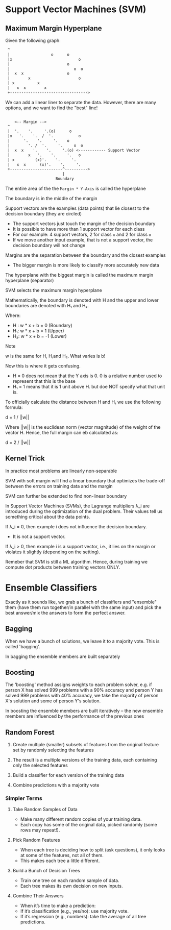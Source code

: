 # Support Vector Machines (SVM)

## Maximum Margin Hyperplane

Given  the following graph:
```txt
 ^
 |                  o      o         
 |x                             o 
 |                         o      
 |                            o  o  
 |  x  x                   o       
 |        x                     o   
 | x          x                
 |   x  x        x               
 +---------------------------------->
```

We can add a linear liner to separate the data. However, there are many options, 
and we want to find the "best" line!

```txt
   
    <-- Margin -->
 ^  
 |  '.    '.     '.(o)      o         
 |x   '.    '.  /  '.           o 
 |      '.    '.     '.    o      
 |        '. /  '.     '.     o  o  
 |  x  x    '.    '.     '.(o) <------------ Support Vector     
 |        x   '.    '.     '.   o   
 | x         (x)'.    '.     '.
 |   x  x      (x)'.    '.     '.
 +-----------------------^---------->
                         |
                      Boundary
```

The entire area of the the `Margin * Y-Axis` is called the hyperplane

The boundary is in the middle of the margin

Support vectors are the examples (data points) that lie closest to the 
decision boundary (they are circled)
- The support vectors just touch the margin of the decision boundary
- It is possible to have more than 1 support vector for each class
- For our example: 4 support vectors, 2 for class `x` and 2 for class `o`
- If we move another input example, that is not a support vector, the decision 
  boundary will not change

Margins are the separation between the boundary and the closest examples
- The bigger margin is more likely to classify more accurately new data

The hyperplane with the biggest margin is called the maximum margin hyperplane 
(separator)

SVM selects the maximum margin hyperplane

Mathematically, the boundary is denoted with H and the upper and lower boundaries
are denoted with H₁ and H₂.

Where:
- H : w * x + b =  0 (Boundary)
- H₁: w * x + b =  1 (Upper)
- H₂: w * x + b = -1 (Lower)

> [!note]
> w is the same for H, H₁and H₂. What varies is b!

Now this is where it gets confusing.
- H = 0 does not mean that the Y axis is 0. 0 is a relative number used to 
  represent that this is the base
- H₁ = 1 means that it is 1 unit above H. but doe NOT specify what that unit is.

To officially calculate the distance between H and H₁ we use the following 
formula:

d = 1 / ||w||

Where ||w|| is the euclidean norm (vector magnitude) of the weight of the vector 
H. Hence, the full margin  can eb calculated as:

d =  2 / ||w||

## Kernel Trick

In practice most problems are linearly non-separable

SVM with soft margin will find a linear boundary that optimizes the
trade-off between the errors on training data and the margin

SVM can further be extended to find non-linear boundary

In Support Vector Machines (SVMs), the Lagrange multipliers λ_i are introduced 
during the optimization of the dual problem. Their values tell us something 
critical about the data points.

If λ_i = 0, then example i does not influence the decision boundary. 
- It is not a support vector.

If λ_i > 0, then example i is a support vector, i.e., it lies on the margin or 
violates it slightly (depending on the setting).

Remeber that SVM is still a ML algorithm. Hence, during training we compute dot 
products between training vectors ONLY.

# Ensemble Classifiers

Exactly as it sounds like, we grab a bunch of classifiers and "ensemble" them
(have them run together/in parallel with the same input) and pick the best 
answer/mix the answers to form the perfect answer.

## Bagging

When we have a bunch of solutions, we leave it to a majority vote. This is 
called 'bagging'. 

In bagging the ensemble members are built separately

## Boosting

The 'boosting' method assigns weights to each problem solver, e.g. if person 
X has solved 999 problems with a 90% accuracy and person Y has solved 999 
problems with 40% accuracy, we take the majority of person X's solution and 
some of person Y's solution.

In boosting the ensemble members are built iteratively – the new ensemble 
members are influenced by the performance of the previous ones

## Random Forest

1) Create multiple (smaller) subsets of features from the original feature
set by randomly selecting the features

2) The result is a multiple versions of the training data, each containing
only the selected features

3) Build a classifier for each version of the training data

4) Combine predictions with a majority vote

### Simpler Terms

1. Take Random Samples of Data
    - Make many different random copies of your training data.
    - Each copy has some of the original data, picked randomly (some rows may 
      repeat!).

2. Pick Random Features
    - When each tree is deciding how to split (ask questions), it only looks 
      at some of the features, not all of them.
    - This makes each tree a little different.

3. Build a Bunch of Decision Trees
    - Train one tree on each random sample of data.
    - Each tree makes its own decision on new inputs.

4. Combine Their Answers
    - When it’s time to make a prediction:
    - If it’s classification (e.g., yes/no): use majority vote.
    - If it’s regression (e.g., numbers): take the average of all tree 
      predictions.

